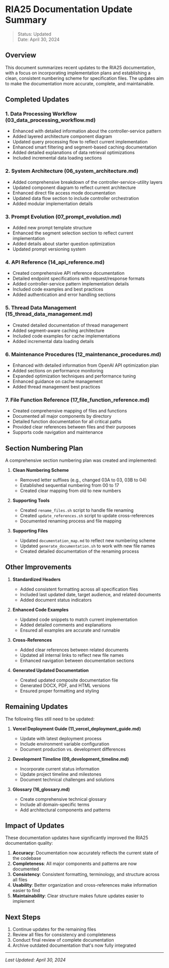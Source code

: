 # RIA25 Documentation Update Summary

> Status: Updated  
> Date: April 30, 2024

## Overview

This document summarizes recent updates to the RIA25 documentation, with a focus on incorporating implementation plans and establishing a clean, consistent numbering scheme for specification files. The updates aim to make the documentation more accurate, complete, and maintainable.

## Completed Updates

### 1. Data Processing Workflow (03_data_processing_workflow.md)

- Enhanced with detailed information about the controller-service pattern
- Added layered architecture component diagram
- Updated query processing flow to reflect current implementation
- Enhanced smart filtering and segment-based caching documentation
- Added detailed explanations of data retrieval optimizations
- Included incremental data loading sections

### 2. System Architecture (06_system_architecture.md)

- Added comprehensive breakdown of the controller-service-utility layers
- Updated component diagram to reflect current architecture
- Enhanced direct file access mode documentation
- Updated data flow section to include controller orchestration
- Added modular implementation details

### 3. Prompt Evolution (07_prompt_evolution.md)

- Added new prompt template structure
- Enhanced the segment selection section to reflect current implementation
- Added details about starter question optimization
- Updated prompt versioning system

### 4. API Reference (14_api_reference.md)

- Created comprehensive API reference documentation
- Detailed endpoint specifications with request/response formats
- Added controller-service pattern implementation details
- Included code examples and best practices
- Added authentication and error handling sections

### 5. Thread Data Management (15_thread_data_management.md)

- Created detailed documentation of thread management
- Added segment-aware caching architecture
- Included code examples for cache implementations
- Added incremental data loading details

### 6. Maintenance Procedures (12_maintenance_procedures.md)

- Enhanced with detailed information from OpenAI API optimization plan
- Added sections on performance monitoring
- Expanded optimization techniques and performance tuning
- Enhanced guidance on cache management
- Added thread management best practices

### 7. File Function Reference (17_file_function_reference.md)

- Created comprehensive mapping of files and functions
- Documented all major components by directory
- Detailed function documentation for all critical paths
- Provided clear references between files and their purposes
- Supports code navigation and maintenance

## Section Numbering Plan

A comprehensive section numbering plan was created and implemented:

1. **Clean Numbering Scheme**

   - Removed letter suffixes (e.g., changed 03A to 03, 03B to 04)
   - Established sequential numbering from 00 to 17
   - Created clear mapping from old to new numbers

2. **Supporting Tools**

   - Created `rename_files.sh` script to handle file renaming
   - Created `update_references.sh` script to update cross-references
   - Documented renaming process and file mapping

3. **Supporting Files**
   - Updated `documentation_map.md` to reflect new numbering scheme
   - Updated `generate_documentation.sh` to work with new file names
   - Created detailed documentation of the renaming process

## Other Improvements

1. **Standardized Headers**

   - Added consistent formatting across all specification files
   - Included last updated date, target audience, and related documents
   - Added document status indicators

2. **Enhanced Code Examples**

   - Updated code snippets to match current implementation
   - Added detailed comments and explanations
   - Ensured all examples are accurate and runnable

3. **Cross-References**

   - Added clear references between related documents
   - Updated all internal links to reflect new file names
   - Enhanced navigation between documentation sections

4. **Generated Updated Documentation**
   - Created updated composite documentation file
   - Generated DOCX, PDF, and HTML versions
   - Ensured proper formatting and styling

## Remaining Updates

The following files still need to be updated:

1. **Vercel Deployment Guide (11_vercel_deployment_guide.md)**

   - Update with latest deployment process
   - Include environment variable configuration
   - Document production vs. development differences

2. **Development Timeline (09_development_timeline.md)**

   - Incorporate current status information
   - Update project timeline and milestones
   - Document technical challenges and solutions

3. **Glossary (16_glossary.md)**
   - Create comprehensive technical glossary
   - Include all domain-specific terms
   - Add architectural components and patterns

## Impact of Updates

These documentation updates have significantly improved the RIA25 documentation quality:

1. **Accuracy**: Documentation now accurately reflects the current state of the codebase
2. **Completeness**: All major components and patterns are now documented
3. **Consistency**: Consistent formatting, terminology, and structure across all files
4. **Usability**: Better organization and cross-references make information easier to find
5. **Maintainability**: Clear structure makes future updates easier to implement

## Next Steps

1. Continue updates for the remaining files
2. Review all files for consistency and completeness
3. Conduct final review of complete documentation
4. Archive outdated documentation that's now fully integrated

---

_Last Updated: April 30, 2024_
